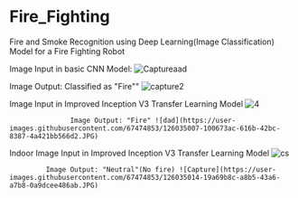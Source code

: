 # Fire_Fighting
Fire and Smoke Recognition using Deep Learning(Image Classification) Model for a Fire Fighting Robot

Image Input in basic CNN Model: ![Captureaad](https://user-images.githubusercontent.com/67474853/126034973-47575fbb-d4f8-4831-bc9b-b9d2a9d62031.JPG)

Image Output: Classified as "Fire"" ![capture2](https://user-images.githubusercontent.com/67474853/126034980-81c24812-4f4a-42ef-b2c9-247c1482cdc2.JPG)


Image Input in Improved Inception V3 Transfer Learning Model ![4](https://user-images.githubusercontent.com/67474853/126035004-5934ba50-9d8c-4d90-baca-ea46785d496e.JPG)


                   Image Output: "Fire" ![dad](https://user-images.githubusercontent.com/67474853/126035007-100673ac-616b-42bc-8387-4a421bb566d2.JPG)


Indoor Image Input in Improved Inception V3 Transfer Learning Model ![cs](https://user-images.githubusercontent.com/67474853/126035012-abc92509-6da1-458f-8332-af120a5fe929.JPG)


             Image Output: "Neutral"(No fire) ![Capture](https://user-images.githubusercontent.com/67474853/126035014-19a69b8c-a8b5-43a6-a7b8-0a9dcee486ab.JPG)
